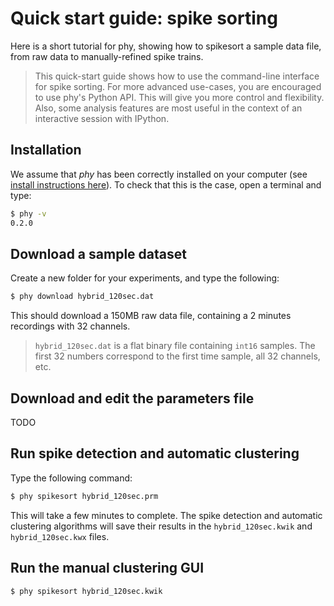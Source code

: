 # Quick start guide: spike sorting

Here is a short tutorial for phy, showing how to spikesort a sample data file, from raw data to manually-refined spike trains.

> This quick-start guide shows how to use the command-line interface for spike sorting. For more advanced use-cases, you are encouraged to use phy's Python API. This will give you more control and flexibility. Also, some analysis features are most useful in the context of an interactive session with IPython.


## Installation

We assume that *phy* has been correctly installed on your computer (see [install instructions here](install.md)). To check that this is the case, open a terminal and type:

```bash
$ phy -v
0.2.0
```


## Download a sample dataset

Create a new folder for your experiments, and type the following:

```bash
$ phy download hybrid_120sec.dat
```

This should download a 150MB raw data file, containing a 2 minutes recordings with 32 channels.

> `hybrid_120sec.dat` is a flat binary file containing `int16` samples. The first 32 numbers correspond to the first time sample, all 32 channels, etc.


## Download and edit the parameters file

TODO


## Run spike detection and automatic clustering

Type the following command:

```bash
$ phy spikesort hybrid_120sec.prm
```

This will take a few minutes to complete. The spike detection and automatic clustering algorithms will save their results in the `hybrid_120sec.kwik` and `hybrid_120sec.kwx` files.


## Run the manual clustering GUI

```bash
$ phy spikesort hybrid_120sec.kwik
```

